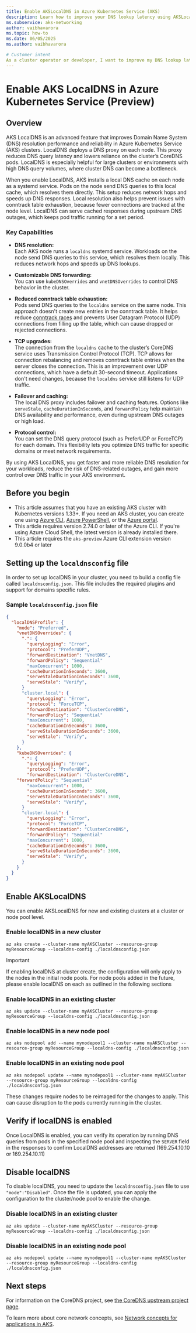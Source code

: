 ```yaml
---
title: Enable AKSLocalDNS in Azure Kubernetes Service (AKS)
description: Learn how to improve your DNS lookup latency using AKSLocalDNS, enabling and modifying the endpoints as required by your application
ms.subservice: aks-networking
author: vaibhavarora
ms.topic: how-to
ms.date: 06/05/2025
ms.author: vaibhavarora

# Customer intent
As a cluster operator or developer, I want to improve my DNS lookup latency and CoreDNS reliability.
---
```


# Enable AKS LocalDNS in Azure Kubernetes Service (Preview)

## Overview

AKS LocalDNS is an advanced feature that improves Domain Name System (DNS) resolution performance and reliability in Azure Kubernetes Service (AKS) clusters. LocalDNS deploys a DNS proxy on each node. This proxy reduces DNS query latency and lowers reliance on the cluster’s CoreDNS pods. LocalDNS is especially helpful for large clusters or environments with high DNS query volumes, where cluster DNS can become a bottleneck.

When you enable LocalDNS, AKS installs a local DNS cache on each node as a systemd service. Pods on the node send DNS queries to this local cache, which resolves them directly. This setup reduces network hops and speeds up DNS responses. Local resolution also helps prevent issues with conntrack table exhaustion, because fewer connections are tracked at the node level. LocalDNS can serve cached responses during upstream DNS outages, which keeps pod traffic running for a set period.

### Key Capabilities

- **DNS resolution:**  
    Each AKS node runs a `localdns` systemd service. Workloads on the node send DNS queries to this service, which resolves them locally. This reduces network hops and speeds up DNS lookups.

- **Customizable DNS forwarding:**  
    You can use `kubeDNSOverrides` and `vnetDNSOverrides` to control DNS behavior in the cluster.

- **Reduced conntrack table exhaustion:**  
    Pods send DNS queries to the `localdns` service on the same node. This approach doesn't create new entries in the conntrack table. It helps reduce [conntrack races](https://github.com/kubernetes/kubernetes/issues/56903) and prevents User Datagram Protocol (UDP) connections from filling up the table, which can cause dropped or rejected connections.

- **TCP upgrades:**  
    The connection from the `localdns` cache to the cluster’s CoreDNS service uses Transmission Control Protocol (TCP). TCP allows for connection rebalancing and removes conntrack table entries when the server closes the connection. This is an improvement over UDP connections, which have a default 30-second timeout. Applications don't need changes, because the `localdns` service still listens for UDP traffic.

- **Failover and caching:**  
    The local DNS proxy includes failover and caching features. Options like `serveStale`, `cacheDurationInSeconds`, and `forwardPolicy` help maintain DNS availability and performance, even during upstream DNS outages or high load.

- **Protocol control:**  
    You can set the DNS query protocol (such as PreferUDP or ForceTCP) for each domain. This flexibility lets you optimize DNS traffic for specific domains or meet network requirements.

By using AKS LocalDNS, you get faster and more reliable DNS resolution for your workloads, reduce the risk of DNS-related outages, and gain more control over DNS traffic in your AKS environment.

## Before you begin
* This article assumes that you have an existing AKS cluster with Kubernetes versions 1.33+. If you need an AKS cluster, you can create one using [Azure CLI][aks-quickstart-cli], [Azure PowerShell][aks-quickstart-powershell], or the [Azure portal][aks-quickstart-portal].
* This article requires version 2.74.0 or later of the Azure CLI. If you're using Azure Cloud Shell, the latest version is already installed there.
* This article requires the `aks-preview` Azure CLI extension version 9.0.0b4 or later

## Setting up the `localdnsconfig` file
In order to set up localDNS in your cluster, you need to build a config file called `localdnsconfig.json`. This file includes the required plugins and support for domains specific rules. 
### Sample `localdnsconfig.json` file
```json
{
  "localDNSProfile": {
    "mode": "Preferred",
    "vnetDNSOverrides": {
      ".": {
        "queryLogging": "Error",
        "protocol": "PreferUDP",
        "forwardDestination": "VnetDNS",
        "forwardPolicy": "Sequential"
        "maxConcurrent": 1000,
        "cacheDurationInSeconds": 3600,
        "serveStaleDurationInSeconds": 3600,
        "serveStale": "Verify",
      }
      "cluster.local": {
        "queryLogging": "Error",
        "protocol": "ForceTCP",
        "forwardDestination": "ClusterCoreDNS",
        "forwardPolicy": "Sequential"
        "maxConcurrent": 1000,
        "cacheDurationInSeconds": 3600,
        "serveStaleDurationInSeconds": 3600,
        "serveStale": "Verify",
      }
    },
    "kubeDNSOverrides": {
      ".": {
        "queryLogging": "Error",
        "protocol": "PreferUDP",
        "forwardDestination": "ClusterCoreDNS",
	"forwardPolicy": "Sequential"
        "maxConcurrent": 1000,
        "cacheDurationInSeconds": 3600,
        "serveStaleDurationInSeconds": 3600,
        "serveStale": "Verify",
      }
      "cluster.local": {
        "queryLogging": "Error",
        "protocol": "ForceTCP",
        "forwardDestination": "ClusterCoreDNS",
        "forwardPolicy": "Sequential"
        "maxConcurrent": 1000,
        "cacheDurationInSeconds": 3600,
        "serveStaleDurationInSeconds": 3600,
        "serveStale": "Verify",
      }
    }
  }
}
```


## Enable AKSLocalDNS
You can enable AKSLocalDNS for new and existing clusters at a cluster or node pool level.

### Enable localDNS in a new cluster

```console
az aks create --cluster-name myAKSCluster --resource-group myResourceGroup --localdns-config ./localdnsconfig.json
 ```

> [!IMPORTANT]
> If enabling localDNS at cluster create, the configuration will only apply to the nodes in the initial node pools. For node pools added in the future, please enable localDNS on each as outlined in the following sections

### Enable localDNS in an existing cluster

```console
az aks update --cluster-name myAKSCluster --resource-group myResourceGroup --localdns-config ./localdnsconfig.json
```
     
### Enable localDNS in a new node pool

```console
az aks nodepool add --name mynodepool1 --cluster-name myAKSCluster --resource-group myResourceGroup --localdns-config ./localdnsconfig.json
```
     
### Enable localDNS in an existing node pool

```console
az aks nodepool update --name mynodepool1 --cluster-name myAKSCluster --resource-group myResourceGroup --localdns-config ./localdnsconfig.json
```

These changes require nodes to be reimaged for the changes to apply. This can cause disruption to the pods currently running in the cluster.

## Verify if localDNS is enabled
Once LocalDNS is enabled, you can verify its operation by running DNS queries from pods in the specified node pool and inspecting the `SERVER` field in the responses to confirm LocalDNS addresses are returned (169.254.10.10 or 169.254.10.11)

## Disable localDNS
To disable localDNS, you need to update the `localdnsconfig.json` file to use `"mode":"Disabled"`. Once the file is updated, you can apply the configuration to the cluster/node pool to enable the change.

### Disable localDNS in an existing cluster

```console
az aks update --cluster-name myAKSCluster --resource-group myResourceGroup --localdns-config ./localdnsconfig.json
```

### Disable localDNS in an existing node pool

```console
az aks nodepool update --name mynodepool1 --cluster-name myAKSCluster --resource-group myResourceGroup --localdns-config ./localdnsconfig.json
```

## Next steps
For information on the CoreDNS project, see [the CoreDNS upstream project page][coredns].

To learn more about core network concepts, see [Network concepts for applications in AKS][concepts-network].

<!-- LINKS - external -->
[coredns]: https://coredns.io/
[corednsk8s]: https://kubernetes.io/docs/tasks/administer-cluster/dns-custom-nameservers/#coredns
[kubectl-apply]: https://kubernetes.io/docs/reference/generated/kubectl/kubectl-commands#apply
[kubectl-get]: https://kubernetes.io/docs/reference/generated/kubectl/kubectl-commands#get
[kubectl-rollout]: https://kubernetes.io/docs/reference/generated/kubectl/kubectl-commands#rollout
[coredns hosts]: https://coredns.io/plugins/hosts/
[coredns-troubleshooting]: https://kubernetes.io/docs/tasks/administer-cluster/dns-debugging-resolution/
[cluster-proportional-autoscaler]: https://github.com/kubernetes-sigs/cluster-proportional-autoscaler
[cluster-proportional-autoscaler-control-patterns]: https://github.com/kubernetes-sigs/cluster-proportional-autoscaler#control-patterns-and-configmap-formats

<!-- LINKS - internal -->
[concepts-network]: concepts-network.md
[aks-quickstart-cli]: ./learn/quick-kubernetes-deploy-cli.md
[aks-quickstart-portal]: ./learn/quick-kubernetes-deploy-portal.md
[aks-quickstart-powershell]: ./learn/quick-kubernetes-deploy-powershell.md
